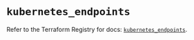 # `kubernetes_endpoints`

Refer to the Terraform Registry for docs: [`kubernetes_endpoints`](https://registry.terraform.io/providers/hashicorp/kubernetes/2.38.0/docs/resources/endpoints).
